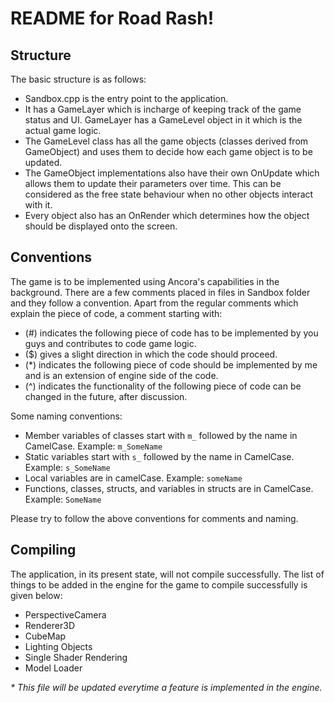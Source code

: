 # README for Road Rash!

## Structure

The basic structure is as follows:
 * Sandbox.cpp is the entry point to the application.
 * It has a GameLayer which is incharge of keeping track of the game status and UI. GameLayer has a GameLevel object in it which is the actual game logic.
 * The GameLevel class has all the game objects (classes derived from GameObject) and uses them to decide how each game object is to be updated.
 * The GameObject implementations also have their own OnUpdate which allows them to update their parameters over time. This can be considered as the free state behaviour when no other objects interact with it.
 * Every object also has an OnRender which determines how the object should be displayed onto the screen.

## Conventions

The game is to be implemented using Ancora's capabilities in the background. There are a few comments placed in files in Sandbox folder and they follow a convention. Apart from the regular comments which explain the piece of code, a comment starting with:
 * (#) indicates the following piece of code has to be implemented by you guys and contributes to code game logic.
 * ($) gives a slight direction in which the code should proceed.
 * (*) indicates the following piece of code should be implemented by me and is an extension of engine side of the code.
 * (^) indicates the functionality of the following piece of code can be changed in the future, after discussion.

Some naming conventions:
 * Member variables of classes start with ```m_``` followed by the name in CamelCase. Example: ```m_SomeName```
 * Static variables start with ```s_``` followed by the name in CamelCase. Example: ```s_SomeName```
 * Local variables are in camelCase. Example: ```someName```
 * Functions, classes, structs, and variables in structs are in CamelCase. Example: ```SomeName```

Please try to follow the above conventions for comments and naming.

## Compiling

The application, in its present state, will not compile successfully. The list of things to be added in the engine for the game to compile successfully is given below:
 * PerspectiveCamera
 * Renderer3D
  * CubeMap
  * Lighting Objects
  * Single Shader Rendering
 * Model Loader

_* This file will be updated everytime a feature is implemented in the engine._
